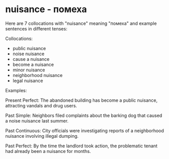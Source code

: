 # nuisance - помеха

Here are 7 collocations with "nuisance" meaning "помеха" and example sentences in different tenses:

Collocations:
- public nuisance 
- noise nuisance
- cause a nuisance
- become a nuisance
- minor nuisance
- neighborhood nuisance
- legal nuisance

Examples:

Present Perfect: The abandoned building has become a public nuisance, attracting vandals and drug users.

Past Simple: Neighbors filed complaints about the barking dog that caused a noise nuisance last summer.

Past Continuous: City officials were investigating reports of a neighborhood nuisance involving illegal dumping.

Past Perfect: By the time the landlord took action, the problematic tenant had already been a nuisance for months.
